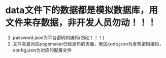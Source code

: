 #  data文件下的数据都是模拟数据库，用文件来存数据，非开发人员勿动！！！

1. password.json为平台密码的编码(勿动！！！)
2. 文件夹是对应pagemaker已经发布的页面，里边code.json为发布密码编码，config.json为对应的配置文件
